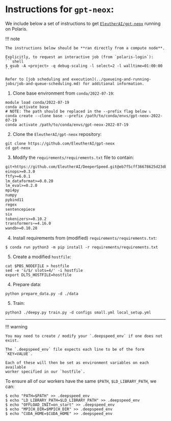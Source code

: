 # Instructions for `gpt-neox`:

We include below a set of instructions to get [`EleutherAI/gpt-neox`](https://github.com/EleutherAI/gpt-neox) running on Polaris.

!!! note

    The instructions below should be **ran directly from a compute node**.

    Explicitly, to request an interactive job (from `polaris-login`):
    ```shell
    $ qsub -A <project> -q debug-scaling -l select=2 -l walltime=01:00:00
    ```

    Refer to [job scheduling and execution](../queueing-and-running-jobs/job-and-queue-scheduling.md) for additional information.

1. Clone base environment from `conda/2022-07-19`:
  ```shell
  module load conda/2022-07-19
  conda activate base
  # NOTE: The path should be replaced in the --prefix flag below ⤵
  conda create --clone base --prefix /path/to/conda/envs/gpt-neox-2022-07-19
  conda activate /path/to/conda/envs/gpt-neox-2022-07-19
  ```

2. Clone the `EleutherAI/gpt-neox` repository:
  ```shell
  git clone https://github.com/EleutherAI/gpt-neox
  cd gpt-neox
  ```

3. Modify the `requirements/requirements.txt` file to contain:
  ```txt
  git+https://github.com/EleutherAI/DeeperSpeed.git@eb7f5cff36678625d23db8a8fe78b4a93e5d2c75#egg=deepspeed  
  einops>=0.3.0  
  ftfy>=6.0.1
  lm_dataformat>=0.0.20
  lm_eval>=0.2.0
  mpi4py
  numpy
  pybind11
  regex
  sentencepiece
  six
  tokenizers>=0.10.2
  transformers~=4.16.0
  wandb>=0.10.28
  ```

4. Install requirements from (modified) `requirements/requirements.txt`:
  ```shell
  $ conda run python3 -m pip install -r requirements/requirements.txt
  ```

5. Create a modified `hostfile`:
  ```shell
  cat $PBS_NODEFILE > hostfile
  sed -e 's/$/ slots=4/' -i hostfile
  export DLTS_HOSTFILE=hostfile 
  ```

4. Prepare data:
  ```shell
  python prepare_data.py -d ./data
  ```

5. Train:
  ```shell
  python3 ./deepy.py train.py -d configs small.yml local_setup.yml
  ```

---

!!! warning

    You may need to create / modify your `.deepspeed_env` if one does not exist.

    The `.deepspeed_env` file expects each line to be of the form `KEY=VALUE`.

    Each of these will then be set as environment variables on each available
    worker specified in our `hostfile`.


To ensure all of our workers have the same `$PATH`, `$LD_LIBRARY_PATH`, we can:

```shell
$ echo "PATH=$PATH" >> .deepspeed_env
$ echo "LD_LIBRARY_PATH=$LD_LIBRARY_PATH" >> .deepspeed_env
$ echo "OFFLOAD_INIT=on_start" >> .deepspeed_env
$ echo "MPICH_DIR=$MPICH_DIR" >> .deepspeed_env
$ echo "CUDA_HOME=$CUDA_HOME" >> .deepspeed_env
```
